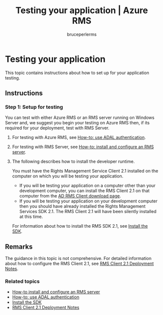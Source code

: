 ﻿---
# required metadata

title: Testing your application | Azure RMS
description: Instructions on how to setup your application for testing.
keywords:
author: bruceperlerms
manager: mbaldwin
ms.date: 08/24/2016
ms.topic: article
ms.prod:
ms.service: rights-management
ms.technology: techgroup-identity
ms.assetid: E480D8D6-F070-43D1-B2B0-6921459C3437
# optional metadata

#ROBOTS:
audience: developer
#ms.devlang:
ms.reviewer: shubhamp
ms.suite: ems
#ms.tgt_pltfrm:
#ms.custom:

---

# Testing your application

This topic contains instructions about how to set up for your application testing.

## Instructions

### Step 1: Setup for testing

You can test with either Azure RMS or an RMS server running on Windows Server and, we suggest you begin your testing on Azure RMS then, if its required for your deployment, test with RMS Server.

1. For testing with Azure RMS, see [How-to: use ADAL authentication](how-to-use-adal-authentication.md).
2. For testing with RMS Server, see [How-to: install and configure an RMS server](how-to-install-and-configure-an-rms-server.md).
3. The following describes how to install the developer runtime.

   You must have the Rights Management Service Client 2.1 installed on the computer on which you will be testing your application.
   - If you will be testing your application on a computer other than your development computer, you can install the RMS Client 2.1 on that computer from the [AD RMS Client download page](http://www.microsoft.com/en-us/download/details.aspx?id=38396).
   - If you will be testing your application on your development computer then you should have already installed the Rights Management Services SDK 2.1. The RMS Client 2.1 will have been silently installed at this time.

    For information about how to install the RMS SDK 2.1, see [Install the SDK](install-the-rms-sdk.md).

## Remarks

The guidance in this topic is not comprehensive. For detailed information about how to configure the RMS Client 2.1, see [RMS Client 2.1 Deployment Notes](https://technet.microsoft.com/en-us/library/jj159267(WS.10).aspx).

### Related topics

* [How-to install and configure an RMS server](how-to-install-and-configure-an-rms-server.md)
* [How-to: use ADAL authentication](how-to-use-adal-authentication.md)
* [Install the SDK](install-the-rms-sdk.md)
* [RMS Client 2.1 Deployment Notes](https://technet.microsoft.com/en-us/library/jj159267(WS.10).aspx)
 

 
